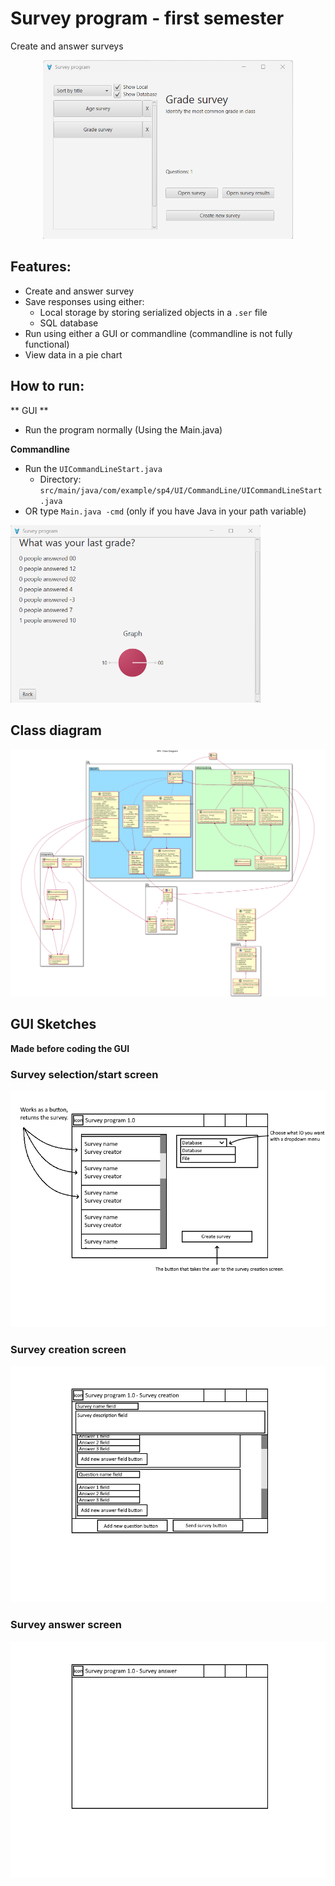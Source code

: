 # Survey program - first semester

Create and answer surveys
<div align="center">
<img alt="img.png" src="img.png" width="400"/>
</div>

## Features:
- Create and answer survey
- Save responses using either:
  - Local storage by storing serialized objects in a `.ser` file
  - SQL database
- Run using either a GUI or commandline (commandline is not fully functional)
- View data in a pie chart

## How to run:
** GUI **
- Run the program normally (Using the Main.java)

**Commandline**
- Run the `UICommandLineStart.java`
  - Directory: `src/main/java/com/example/sp4/UI/CommandLine/UICommandLineStart.java`
- OR type `Main.java -cmd` (only if you have Java in your path variable)

<img alt="img_1.png" src="img_1.png" width="400"/>

## Class diagram

![Class diagram](doc/Class%20Diagram-SP4___Class_Diagram.svg)

## GUI Sketches
**Made before coding the GUI**

### Survey selection/start screen

![Sketch](doc/UIStart%20GUI.png)

### Survey creation screen

![Sketch](doc/UICreate%20GUI.png)

### Survey answer screen

![Sketch](doc/UIAnswer%20GUI.png)
